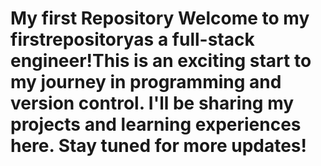# My first Repository Welcome to my firstrepositoryas a full-stack engineer!This is an exciting start to my journey in programming and version control. I'll be sharing my projects and learning experiences here. Stay tuned for more updates!
